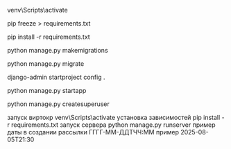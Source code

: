 
venv\Scripts\activate 

pip freeze > requirements.txt

pip install -r requirements.txt

python manage.py makemigrations

python manage.py migrate

django-admin startproject config .

python manage.py startapp 

python manage.py createsuperuser

запуск виртокр
venv\Scripts\activate 
установка зависимостей
pip install -r requirements.txt
запуск сервера
python manage.py runserver
пример даты в создании рассылки
ГГГГ-ММ-ДДTЧЧ:ММ пример 2025-08-05T21:30

